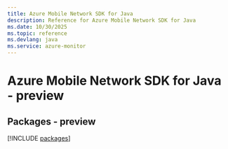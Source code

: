 ```yaml
---
title: Azure Mobile Network SDK for Java
description: Reference for Azure Mobile Network SDK for Java
ms.date: 10/30/2025
ms.topic: reference
ms.devlang: java
ms.service: azure-monitor
---
```

# Azure Mobile Network SDK for Java - preview
## Packages - preview
[!INCLUDE [packages](mobile-network-index.md)]